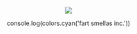 
<p align="center">
  <img src="https://discord.c99.nl/widget/theme-4/852645879680860170.png" />
</p>




<P align="center">console.log(colors.cyan('fart smellas inc.'))
 
